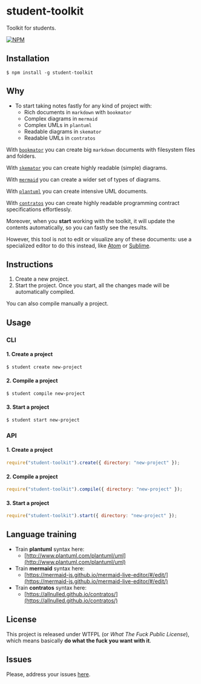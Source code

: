 # student-toolkit

Toolkit for students.

[![NPM](https://nodei.co/npm/student-toolkit.png?stars&downloads)](https://www.npmjs.com/package/student-toolkit)

## Installation

`$ npm install -g student-toolkit`

## Why

- To start taking notes fastly for any kind of project with:
   - Rich documents in `markdown` with `bookmator`
   - Complex diagrams in `mermaid`
   - Complex UMLs in `plantuml`
   - Readable diagrams in `skemator`
   - Readable UMLs in `contratos`

With [`bookmator`](https://github.com/allnulled/bookmator) you can create big `markdown` documents with filesystem files and folders.

With [`skemator`](https://github.com/allnulled/skemator) you can create highly readable (simple) diagrams.

With [`mermaid`](https://mermaid-js.github.io/mermaid/#/) you can create a wider set of types of diagrams.

With [`plantuml`](https://plantuml.com/es/) you can create intensive UML documents.

With [`contratos`](https://github.com/allnulled/contratos) you can create highly readable programming contract specifications effortlessly.

Moreover, when you **start** working with the toolkit, it will update the contents automatically, so you can fastly see the results.

However, this tool is not to edit or visualize any of these documents: use a specialized editor to do this instead, like [Atom](https://atom.io/) or [Sublime](https://www.sublimetext.com/).


## Instructions

1. Create a new project.
2. Start the project. Once you start, all the changes made will be automatically compiled.

You can also compile manually a project.

## Usage

### CLI

#### 1. Create a project

```sh
$ student create new-project
```

#### 2. Compile a project

```sh
$ student compile new-project
```

#### 3. Start a project

```sh
$ student start new-project
```

### API

#### 1. Create a project

```js
require("student-toolkit").create({ directory: "new-project" });
```

#### 2. Compile a project

```js
require("student-toolkit").compile({ directory: "new-project" });
```

#### 3. Start a project

```js
require("student-toolkit").start({ directory: "new-project" });
```

## Language training

- Train **plantuml** syntax here:
  - [http://www.plantuml.com/plantuml/uml](http://www.plantuml.com/plantuml/uml)
- Train **mermaid** syntax here:
  - [https://mermaid-js.github.io/mermaid-live-editor/#/edit/](https://mermaid-js.github.io/mermaid-live-editor/#/edit/)
- Train **contratos** syntax here:
  - [https://allnulled.github.io/contratos/](https://allnulled.github.io/contratos/)

## License

This project is released under WTFPL (or *What The Fuck Public License*), which means basically **do what the fuck you want with it**.

## Issues

Please, address your issues [here](https://github.com/allnulled/student-toolkit/issues).

